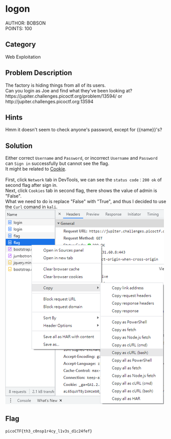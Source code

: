 <h1>logon</h1>
AUTHOR: BOBSON<br>
POINTS: 100

<h2>Category</h2>
Web Exploitation

<h2>Problem Description</h2>
The factory is hiding things from all of its users.<br>
Can you login as Joe and find what they've been looking at?<br>
https://jupiter.challenges.picoctf.org/problem/13594/ or http://jupiter.challenges.picoctf.org:13594

<h2>Hints</h2>
Hmm it doesn't seem to check anyone's password, except for {{name}}'s?

<h2>Solution</h2>
Either correct <code>Username</code> and <code>Password</code>, 
or incorrect <code>Username</code> and <code>Password</code> can <code>Sign in</code> successfully but cannot see the flag.<br>
It might be related to <a href="https://www.kaspersky.com/resource-center/definitions/cookies">Cookie</a>.<br><br>
First, click <code>Network</code> tab in DevTools, we can see the <code>status code：200 ok</code> of second flag after sign in.<br>
Next, click <code>Cookies</code> tab in second flag, there shows the value of admin is "False".<br>
What we need to do is replace "False" with "True", and thus I decided to use the <code>Curl</code> comand in <code>kali</code>.
<img src="https://github.com/laiyutong/picoCTF_2019_writeup/blob/main/Web%20Exploitation/logon/cURL.png" alt="CURL_screenshot" >

<h2>Flag</h2>
<code>picoCTF{th3_c0nsp1r4cy_l1v3s_d1c24fef}</code>
